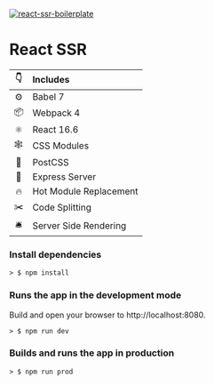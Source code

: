 [![react-ssr-boilerplate](https://i.imgur.com/c4BqIax.png)](https://github.com/luangjokaj/react-ssr-boilerplate)

# React SSR
|👇|Includes|
|:-:|:---|
|⚙| Babel 7|
|📦| Webpack 4|
|⚛| React 16.6|
|🕸| CSS Modules|
|🎨| PostCSS|
|🤖| Express Server|
|🔥| Hot Module Replacement|
|✂️| Code Splitting|
|🛎| Server Side Rendering|

### Install dependencies
```
> $ npm install
```

### Runs the app in the development mode
Build and open your browser to http://localhost:8080.
```
> $ npm run dev
```

### Builds and runs the app in production
```
> $ npm run prod
```
